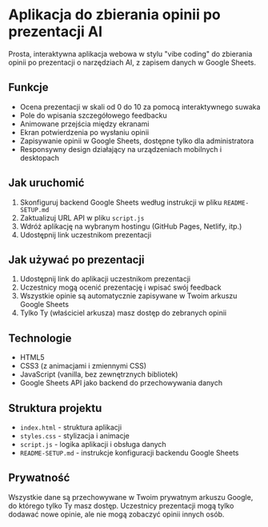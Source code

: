 # Aplikacja do zbierania opinii po prezentacji AI

Prosta, interaktywna aplikacja webowa w stylu "vibe coding" do zbierania opinii po prezentacji o narzędziach AI, z zapisem danych w Google Sheets.

## Funkcje

- Ocena prezentacji w skali od 0 do 10 za pomocą interaktywnego suwaka
- Pole do wpisania szczegółowego feedbacku
- Animowane przejścia między ekranami
- Ekran potwierdzenia po wysłaniu opinii
- Zapisywanie opinii w Google Sheets, dostępne tylko dla administratora
- Responsywny design działający na urządzeniach mobilnych i desktopach

## Jak uruchomić

1. Skonfiguruj backend Google Sheets według instrukcji w pliku `README-SETUP.md`
2. Zaktualizuj URL API w pliku `script.js`
3. Wdróż aplikację na wybranym hostingu (GitHub Pages, Netlify, itp.)
4. Udostępnij link uczestnikom prezentacji

## Jak używać po prezentacji

1. Udostępnij link do aplikacji uczestnikom prezentacji
2. Uczestnicy mogą ocenić prezentację i wpisać swój feedback
3. Wszystkie opinie są automatycznie zapisywane w Twoim arkuszu Google Sheets
4. Tylko Ty (właściciel arkusza) masz dostęp do zebranych opinii

## Technologie

- HTML5
- CSS3 (z animacjami i zmiennymi CSS)
- JavaScript (vanilla, bez zewnętrznych bibliotek)
- Google Sheets API jako backend do przechowywania danych

## Struktura projektu

- `index.html` - struktura aplikacji
- `styles.css` - stylizacja i animacje
- `script.js` - logika aplikacji i obsługa danych
- `README-SETUP.md` - instrukcje konfiguracji backendu Google Sheets

## Prywatność

Wszystkie dane są przechowywane w Twoim prywatnym arkuszu Google, do którego tylko Ty masz dostęp. Uczestnicy prezentacji mogą tylko dodawać nowe opinie, ale nie mogą zobaczyć opinii innych osób. 